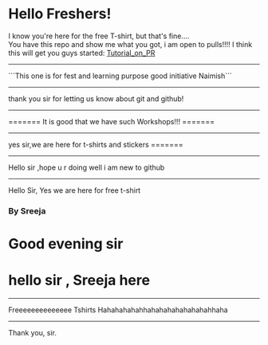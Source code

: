 <h1>Hello Freshers!</h1>
I know you're here for the free T-shirt, but that's fine....<br>
You have this repo and show me what you got, i am open to pulls!!!!
I think this will get you guys started:
<a href="https://tiny-url-service.herokuapp.com/zcIpCb">Tutorial_on_PR</a>  <!-- This URL is shortened by URL shortner made by Vishal B-) check it out on vcode11 -->
<hr>
```This one is for fest and learning purpose good initiative Naimish```
<hr>
thank you sir for letting us know about git and github!
<hr>
=======
It is good that we have such Workshops!!!
=======
<hr>
yes sir,we are here for t-shirts and stickers
=======
<hr>
Hello sir ,hope u r doing well
i am new to github <hr>
Hello Sir,
Yes we are here for free t-shirt

### By Sreeja
<h1>Good evening sir</h1>


<h1>hello sir , Sreeja here</h1><hr>

Freeeeeeeeeeeeee Tshirts Hahahahahahhahahahahahahahahhaha<hr>
Thank you, sir.
